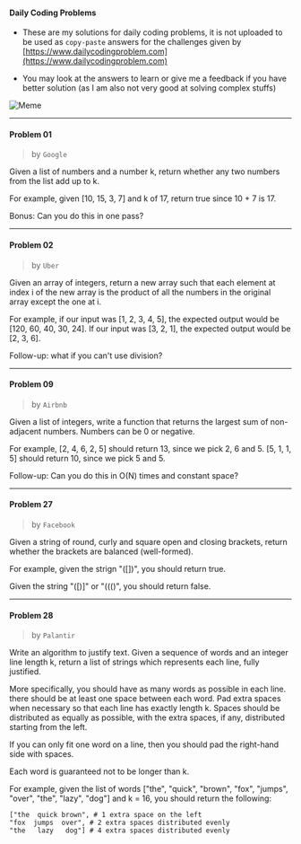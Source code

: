 #### Daily Coding Problems

- These are my solutions for daily coding problems, it is not uploaded to be used as `copy-paste` answers for the challenges given by [https://www.dailycodingproblem.com](https://www.dailycodingproblem.com)

- You may look at the answers to learn or give me a feedback if you have better solution (as I am also not very good at solving complex stuffs)

![Meme](https://media3.giphy.com/media/BmmfETghGOPrW/giphy.gif?cid=3640f6095bceb4fd6e6e7a4845af57d5)

----

#### Problem 01
> by `Google`

Given a list of numbers and a number k, return whether any two numbers from the list add up to k.

For example, given [10, 15, 3, 7] and k of 17, return true since 10 + 7 is 17.

Bonus: Can you do this in one pass?

----

#### Problem 02
> by `Uber`

Given an array of integers, return a new array such that each element at index i of the new array is the product of all the numbers in the original array except the one at i.

For example, if our input was [1, 2, 3, 4, 5], the expected output would be [120, 60, 40, 30, 24]. If our input was [3, 2, 1], the expected output would be [2, 3, 6].

Follow-up: what if you can't use division?

---  

#### Problem 09
> by `Airbnb`    

Given a list of integers, write a function that returns the largest sum of non-adjacent numbers. Numbers can be 0 or negative.

For example, [2, 4, 6, 2, 5] should return 13, since we pick 2, 6 and 5. [5, 1, 1, 5] should return 10, since we pick 5 and 5.

Follow-up: Can you do this in O(N) times and constant space?

---

#### Problem 27
> by `Facebook`

Given a string of round, curly and square open and closing brackets, return whether the brackets are balanced (well-formed).

For example, given the strign "([])[]({})", you should return true.

Given the string "([)]" or "((()", you should return false.

---

#### Problem 28
> by `Palantir`

Write an algorithm to justify text. Given a sequence of words and an integer line length k, return a list of strings which represents each line, fully justified.

More specifically, you should have as many words as possible in each line. there should be at least one space between each word. Pad extra spaces when necessary so that each line has exactly length k. Spaces should be distributed as equally as possible, with the extra spaces, if any, distributed starting from the left.

If you can only fit one word on a line, then you should pad the right-hand side with spaces.

Each word is guaranteed not to be longer than k.

For example, given the list of words ["the", "quick", "brown", "fox", "jumps", "over", "the", "lazy", "dog"] and k = 16, you should return the following:

```
["the  quick brown", # 1 extra space on the left
"fox  jumps  over", # 2 extra spaces distributed evenly
"the   lazy   dog"] # 4 extra spaces distributed evenly
```